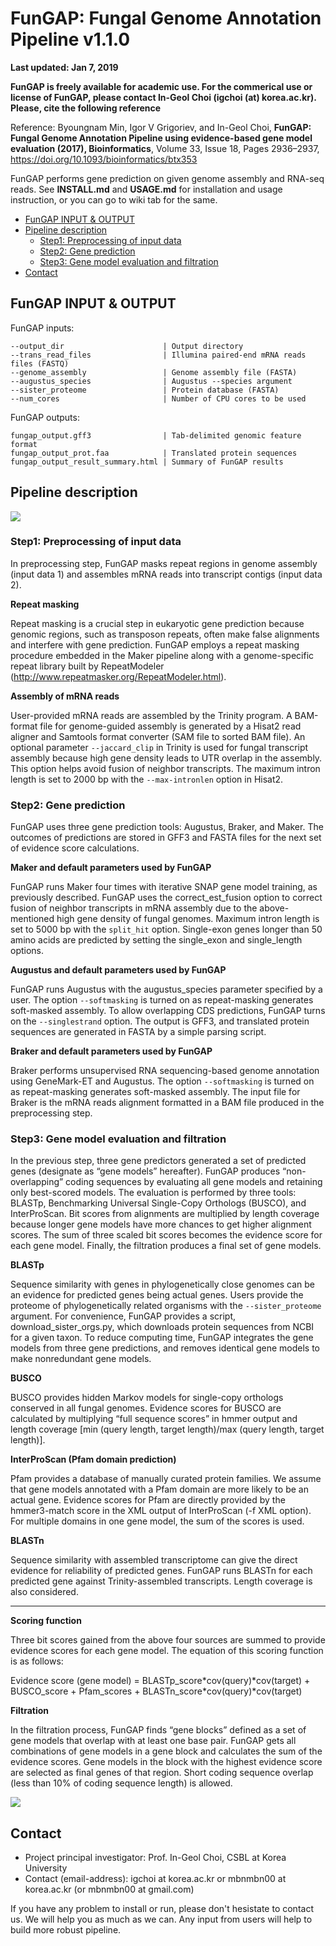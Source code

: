 # FunGAP: Fungal Genome Annotation Pipeline v1.1.0

**Last updated: Jan 7, 2019**

**FunGAP is freely available for academic use. For the commerical use or license of FunGAP, please contact In-Geol Choi (igchoi (at) korea.ac.kr). Please, cite the following reference**

Reference: Byoungnam Min,  Igor V Grigoriev, and In-Geol Choi, **FunGAP: Fungal Genome Annotation Pipeline using evidence-based gene model evaluation (2017), Bioinformatics**, Volume 33, Issue 18, Pages 2936–2937, https://doi.org/10.1093/bioinformatics/btx353

FunGAP performs gene prediction on given genome assembly and RNA-seq reads. See **INSTALL.md** and **USAGE.md** for installation and usage instruction, or you can go to wiki tab for the same.

* [FunGAP INPUT & OUTPUT](#inputoutput)
* [Pipeline description](#pipedesc)
  * [Step1: Preprocessing of input data](#step1)
  * [Step2: Gene prediction](#step2)
  * [Step3: Gene model evaluation and filtration](#step3)
* [Contact](#contact)

<a name="inputoutput"></a>
## FunGAP INPUT & OUTPUT

FunGAP inputs:
```
--output_dir                      | Output directory
--trans_read_files                | Illumina paired-end mRNA reads files (FASTQ)
--genome_assembly                 | Genome assembly file (FASTA)
--augustus_species                | Augustus --species argument
--sister_proteome                 | Protein database (FASTA)
--num_cores                       | Number of CPU cores to be used
```
FunGAP outputs:
```
fungap_output.gff3                | Tab-delimited genomic feature format
fungap_output_prot.faa            | Translated protein sequences
fungap_output_result_summary.html | Summary of FunGAP results
```

<a name="pipedesc"></a>
## Pipeline description

![](http://compbio.korea.ac.kr/bnmin/fungap/scheme_fungap_ver2.png)

<a name="step1"></a>
### Step1: Preprocessing of input data
In preprocessing step, FunGAP masks repeat regions in genome assembly (input data 1) and assembles mRNA reads into transcript contigs (input data 2). 

**Repeat masking**

Repeat masking is a crucial step in eukaryotic gene prediction because genomic regions, such as transposon repeats, often make false alignments and interfere with gene prediction. FunGAP employs a repeat masking procedure embedded in the Maker pipeline along with a genome-specific repeat library built by RepeatModeler (http://www.repeatmasker.org/RepeatModeler.html).

**Assembly of mRNA reads**

User-provided mRNA reads are assembled by the Trinity program. A BAM-format file for genome-guided assembly is generated by a Hisat2 read aligner and Samtools format converter (SAM file to sorted BAM file). An optional parameter ```--jaccard_clip``` in Trinity is used for fungal transcript assembly because high gene density leads to UTR overlap in the assembly. This option helps avoid fusion of neighbor transcripts. The maximum intron length is set to 2000 bp with the ```--max-intronlen``` option in Hisat2.

<a name="step2"></a>
### Step2: Gene prediction

FunGAP uses three gene prediction tools: Augustus, Braker, and Maker. The outcomes of predictions are stored in GFF3 and FASTA files for the next set of evidence score calculations.

**Maker and default parameters used by FunGAP**

FunGAP runs Maker four times with iterative SNAP gene model training, as previously described. FunGAP uses the correct_est_fusion option to correct fusion of neighbor transcripts in mRNA assembly due to the above-mentioned high gene density of fungal genomes. Maximum intron length is set to 5000 bp with the ```split_hit``` option. Single-exon genes longer than 50 amino acids are predicted by setting the single_exon and single_length options.

**Augustus and default parameters used by FunGAP**

FunGAP runs Augustus with the augustus_species parameter specified by a user. The option ```--softmasking``` is turned on as repeat-masking generates soft-masked assembly. To allow overlapping CDS predictions, FunGAP turns on the ```--singlestrand``` option. The output is GFF3, and translated protein sequences are generated in FASTA by a simple parsing script.

**Braker and default parameters used by FunGAP**

Braker performs unsupervised RNA sequencing-based genome annotation using GeneMark-ET and Augustus. The option ```--softmasking``` is turned on as repeat-masking generates soft-masked assembly. The input file for Braker is the mRNA reads alignment formatted in a BAM file produced in the preprocessing step.

<a name="step3"></a>
### Step3: Gene model evaluation and filtration

In the previous step, three gene predictors generated a set of predicted genes (designate as “gene models” hereafter). FunGAP produces “non-overlapping” coding sequences by evaluating all gene models and retaining only best-scored models. The evaluation is performed by three tools: BLASTp, Benchmarking Universal Single-Copy Orthologs (BUSCO), and InterProScan. Bit scores from alignments are multiplied by length coverage because longer gene models have more chances to get higher alignment scores. The sum of three scaled bit scores becomes the evidence score for each gene model. Finally, the filtration produces a final set of gene models.

**BLASTp**

Sequence similarity with genes in phylogenetically close genomes can be an evidence for predicted genes being actual genes. Users provide the proteome of phylogenetically related organisms with the ```--sister_proteome``` argument. For convenience, FunGAP provides a script, download_sister_orgs.py, which downloads protein sequences from NCBI for a given taxon. To reduce computing time, FunGAP integrates the gene models from three gene predictions, and removes identical gene models to make nonredundant gene models.

**BUSCO**

BUSCO provides hidden Markov models for single-copy orthologs conserved in all fungal genomes. Evidence scores for BUSCO are calculated by multiplying “full sequence scores” in hmmer output and length coverage [min (query length, target length)/max (query length, target length)].

**InterProScan (Pfam domain prediction)**

Pfam provides a database of manually curated protein families. We assume that gene models annotated with a Pfam domain are more likely to be an actual gene. Evidence scores for Pfam are directly provided by the hmmer3-match score in the XML output of InterProScan (-f XML option). For multiple domains in one gene model, the sum of the scores is used.

**BLASTn**

Sequence similarity with assembled transcriptome can give the direct evidence for reliability of predicted genes. FunGAP runs BLASTn for each predicted gene against Trinity-assembled transcripts. Length coverage is also considered.

****

**Scoring function**

Three bit scores gained from the above four sources are summed to provide evidence scores for each gene model. The equation of this scoring function is as follows:

Evidence score (gene model) = BLASTp_score*cov(query)*cov(target) + BUSCO_score + Pfam_scores + BLASTn_score\*cov(query)\*cov(target)

**Filtration**

In the filtration process, FunGAP finds “gene blocks” defined as a set of gene models that overlap with at least one base pair. FunGAP gets all combinations of gene models in a gene block and calculates the sum of the evidence scores. Gene models in the block with the highest evidence score are selected as final genes of that region. Short coding sequence overlap (less than 10% of coding sequence length) is allowed.

![](http://compbio.korea.ac.kr/bnmin/fungap/filtering.png)

<a name="contact"></a>
## Contact

* Project principal investigator: Prof. In-Geol Choi, CSBL at Korea University
* Contact (email-address): igchoi at korea.ac.kr or mbnmbn00 at korea.ac.kr (or mbnmbn00 at gmail.com)

If you have any problem to install or run, please don't hesistate to contact us. We will help you as much as we can. Any input from users will help to build more robust pipeline.
